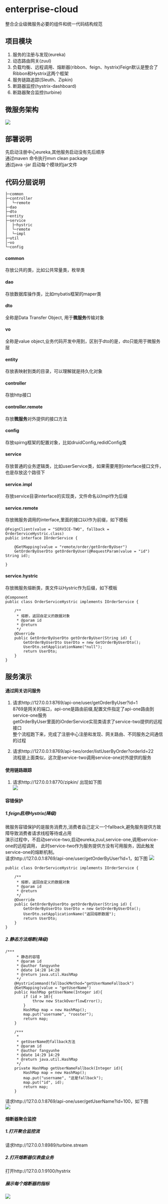 # enterprise-cloud
整合企业级微服务必要的组件和统一代码结构规范

## 项目模块
1. 服务的注册与发现(eureka)
2. 动态路由网关(zuul)
3. 负载均衡、远程调用、熔断器(ribbon、feign、hystrix)Feign默认是整合了Ribbon和Hystrix这两个框架
4. 服务链路追踪(Sleuth、Zipkin)
5. 断路器监控(hystrix-dashboard)
6. 断路器聚合监控(turbine)

## 微服务架构 ##
![](doc/img/architecture.png)

## 部署说明 ##
先启动注册中心eureka,其他服务启动没有先后顺序  
通过maven 命令执行mvn clean package  
通过java -jar 启动每个模块的jar文件

## 代码分层说明
~~~
├─common
├─controller
│  └─remote
├─dao
├─dto
├─entity
├─service
│  ├─hystric
│  └─remote
│  └─impl
├─util
│─vo
└─config
~~~
#### common ####
存放公共的类，比如公共常量类，枚举类 
#### dao ####
存放数据库操作类，比如mybatis框架的maper类
#### dto ####
全称是Data Transfer Object, 用于**微服务**传输对象
#### vo ####
全称是value object,业务代码开发中用到，区别于dto的是，dto只能用于微服务层
#### entity ####
存放表映射到类的目录，可以理解就是持久化对象
#### controller ####
存放http接口  
#### controller.remote ####
存放**微服务**对外提供的接口方法
#### config ####
存放spirng框架的配置对象，比如druidConfig,redidConfig类
#### service ####
存放普通的业务逻辑类，比如userService类，如果需要用到interface接口文件，也是存放这个路径下
#### service.impl ####
存放service目录interface的实现类，文件命名以Impl作为后缀
#### service.remote ####
存放微服务调用的interface,里面的接口以I作为前缀，如下模板
~~~
@FeignClient(value = "SERVICE-TWO", fallback = OrderServiceHystric.class)
public interface IOrderService {

    @GetMapping(value = "remote/order/getOrderByUser")
    GetOrderByUserDto getOrderByUser(@RequestParam(value = "id") String id);

}
~~~
#### service.hystric ####
存放微服务熔断类，类文件以Hystric作为后缀，如下模板
~~~
@Component
public class OrderServiceHystric implements IOrderService {

    /**
     * 熔断，返回自定义的数据对象
     * @param id
     * @return
     */
    @Override
    public GetOrderByUserDto getOrderByUser(String id) {
        GetOrderByUserDto UserDto = new GetOrderByUserDto();
        UserDto.setApplicationName("null");
        return UserDto;
    }
}
~~~

## 服务演示 ##

#### 通过网关访问服务 ####

1. 请求http://127.0.0.1:8769/api-one/user/getOrderByUser?id=1  
8769是网关的端口，api-one是路由前缀,配置文件指定了api-one路由到service-one服务  
getOrderByUser里面的iOrderService实现类请求了service-two提供的远程接口   
整个流程跑下来，完成了注册中心注册和发现、网关路由、不同服务之间通信的过程   

2. 请求http://127.0.0.1:8769/api-two/order/listUserByOrder?orderId=22   
流程是上面类似，这次是service-two调用service-one对外提供的服务

#### 使用链路跟踪 ####
1. 请求http://127.0.0.1:8770/zipkin/ 出现如下图  
![](doc/img/zipkin.png)


#### 容错保护 ####
##### 1.feign启用Hystrix(降级) ##### 
微服务容错保护的是服务消费方,消费者自己定义一个fallback,避免服务提供方故障导致消费者请求线程等待或占用  
演示过程中，不启动service-two,启动eureka,zuul,service-one,调用service-one的远程调用，
此时service-two作为服务提供方没有可用服务，因此触发service-one的熔断机制。  
请求http://127.0.0.1:8769/api-one/user/getOrderByUser?id=1，如下图
![](doc/img/hystrix-fein.png)
~~~~
public class OrderServiceHystric implements IOrderService {

    /**
     * 熔断，返回自定义的数据对象
     * @param id
     * @return
     */
    @Override
    public GetOrderByUserDto getOrderByUser(String id) {
        GetOrderByUserDto UserDto = new GetOrderByUserDto();
        UserDto.setApplicationName("返回熔断数据");
        return UserDto;
    }
}
~~~~
##### 2.静态方法熔断(降级) #####
~~~~
/***
     * 静态的容错
     * @param id
     * @author fangyunhe
     * @date 14:28 14:28
     * @return java.util.HashMap
     */
    @HystrixCommand(fallbackMethod="getUserNameFallback")
    @GetMapping(value = "getUserName")
    public HashMap getUserName(Integer id){
        if (id > 10){
            throw new StackOverflowError();
        }
        HashMap map = new HashMap();
        map.put("username", "rooster");
        return map;
    }

    /***
     *
     * getUserName的fallback方法
     * @param id
     * @author fangyunhe
     * @date 14:29 14:29
     * @return java.util.HashMap
     */
    private HashMap getUserNameFallback(Integer id){
        HashMap map = new HashMap();
        map.put("username", "这是fallback");
        map.put("id", id);
        return map;
    }
~~~~
请求http://127.0.0.1:8769/api-one/user/getUserName?id=100，如下图  
![](doc/img/static-hystrix.png)

#### 熔断器聚合监控 ####
##### 1.打开聚合监控流 #####
请求http://127.0.0.1:8989/turbine.stream  
##### 2.打开熔断器仪表盘业务 #####
打开http://127.0.0.1:9100/hystrix
##### 展示每个熔断器的指标 #####
![](doc/img/hystrix-stream.png)